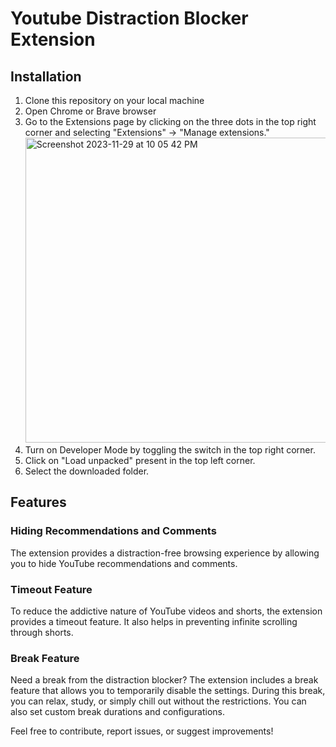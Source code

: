 # Youtube Distraction Blocker Extension

## Installation

1) Clone this repository on your local machine
2) Open Chrome or Brave browser
3) Go to the Extensions page by clicking on the three dots in the top right corner and selecting "Extensions" -> "Manage extensions."
   <br>
   <img width="488" alt="Screenshot 2023-11-29 at 10 05 42 PM" src="https://github.com/Divij-Agarwal-42/Distraction-blocker/assets/105697019/b1ef9f47-36dc-44da-be92-65b808549a52"><br>
4) Turn on Developer Mode by toggling the switch in the top right corner.
5) Click on "Load unpacked" present in the top left corner.
6) Select the downloaded folder.

## Features

### Hiding Recommendations and Comments

The extension provides a distraction-free browsing experience by allowing you to hide YouTube recommendations and comments.

### Timeout Feature

To reduce the addictive nature of YouTube videos and shorts, the extension provides a timeout feature. It also helps in preventing infinite scrolling through shorts.

###  Break Feature

Need a break from the distraction blocker? The extension includes a break feature that allows you to temporarily disable the settings. 
During this break, you can relax, study, or simply chill out without the restrictions. You can also set custom break durations and configurations.

Feel free to contribute, report issues, or suggest improvements!
